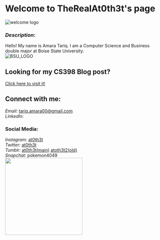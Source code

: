 # Welcome to TheRealAt0th3t's page
![welcome logo](https://media1.tenor.com/images/9ea72ef078139ced289852e8a4ea0c5c/tenor.gif?itemid=7537923)

### _*Description:*_ <br/>
Hello! My name is Amara Tariq. I am a Computer Science and Business double major at Boise State University. <br/>
![BSU_LOGO](https://static1.squarespace.com/static/58ffab10725e25b57dce3ba5/592889dfbebafbb65517867e/592889df17bffce55c42bc5a/1495828961029/boisestate-leftalignedlogo-2color.png)

## Looking for my CS398 Blog post? 
[Click here to visit it!](blog.md)

## Connect with me: <br/>

_Email:_ tariq.amara00@gmail.com <br/>
_LinkedIn:_ 


### Social Media: <br/>
_Instagram:_  [at0th3t](https://www.instagram.com/at0th3t/) <br/>
_Twitter:_  [at0th3t](https://twitter.com/at0th3t) <br/>
_Tumblr:_ [at0th3t(main)](https://www.tumblr.com/blog/at0th3t)   [atoth3t2(old)](http://atoth3t2.tumblr.com/) <br/> 
_Snapchat:_ pokemon4049 <br/>
<img src="https://scontent.fboi1-1.fna.fbcdn.net/v/t1.15752-9/51599109_1318965681599091_7446909894633979904_n.jpg?_nc_cat=107&_nc_ht=scontent.fboi1-1.fna&oh=c605388a3033a36bda999b1bb6d80a9d&oe=5CEB7E73" width="250">
